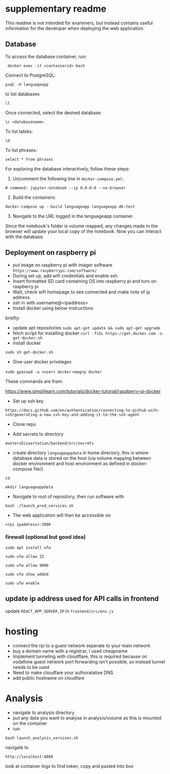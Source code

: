 
# supplementary readme 

This readme is not intended for examiners, but instead contains useful information for the developer when deploying the web application.

## Database

To access the database container, run:

``` docker exec -it <containerid> bash```

Connect to PostgreSQL:

```psql -U languageapp```

to list databases

`\l`

Once connected, select the desired database:

`\c <databasename>`

To list tables:

`\d`

To list phrases:

```select * from phrases```

For exploring the database interactively, follow these steps:

1. Uncomment the following line in `docker-compose.yml`:

```# command: jupyter-notebook --ip 0.0.0.0 --no-browser```

2. Build the containers:

```docker-compose up --build languageapp languageapp-db-test```

3. Navigate to the URL logged in the languageapp container.

Since the notebook's folder is volume mapped, any changes made in the browser will update your local copy of the notebook. Now you can interact with the database.

## Deployment on raspberry pi

* put image on raspberry pi with imager software 
`https://www.raspberrypi.com/software/`
* During set up, add wifi credentials and enable ssh
* Insert formatted SD card containing OS into raspberry pi and turn on raspberry pi
* Wait, check wifi homepage to see connected and make note of ip address
* ssh in with username@\<ipaddress>
* Install docker using below instructions

briefly:
* update apt repositories
```sudo apt-get update && sudo apt-get upgrade```
* fetch script for installing docker
```curl -fsSL https://get.docker.com -o get-docker.sh```
* install docker

```sudo sh get-docker.sh```
* Give user docker privelages

```sudo gpasswd -a <user> docker```
```newgrp docker```

These commands are from:

https://www.simplilearn.com/tutorials/docker-tutorial/raspberry-pi-docker

* Set up ssh key

`https://docs.github.com/en/authentication/connecting-to-github-with-ssh/generating-a-new-ssh-key-and-adding-it-to-the-ssh-agent`

* Clone repo

* Add secrets to directory

`mastersDissertation/backend/src/secrets`

* create directory `languageappdata` in home directory, this is where database data is stored on the host (via volume mapping between docker environment and host environment as defined in docker-compose file/)

```cd```

```mkdir languageappdata```

* Navigate to root of repository, then run software with 

`bash ./launch_prod_services.sh`

* The web application will then be accessible on 

`<rpi ipaddress>:3000`

### firewall (optional but good idea)

```sudo apt install ufw```

```sudo ufw allow 22```

```sudo ufw allow 9000```

```sudo ufw show added```

```sudo ufw enable```


## update ip address used for API calls in frontend 
update `REACT_APP_SERVER_IP` in `frontend/src/env.js`

# hosting
* connect the rpi to a guest network seperate to your main network 
* buy a domain name with a registrar, I used cheapname
* Implement tunneling with cloudflare, this is required because on vodafone guest network port forwarding isn't possible, so instead tunnel needs to be used
* Need to make cloudfare your authoratative DNS 
* add public hostname on cloudfare

# Analysis
* navigate to analysis directory
* put any data you want to analyse in analysis/volume as this is mounted on the container
* run 

```bash launch_analysis_services.sh```

navigate to 

```http://localhost:8888```

look at container logs to find token, copy and pasted into box
